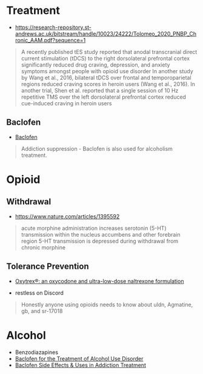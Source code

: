 # Treatment
- https://research-repository.st-andrews.ac.uk/bitstream/handle/10023/24222/Tolomeo_2020_PNBP_Chronic_AAM.pdf?sequence=1
> A recently published tES study reported that anodal transcranial direct current stimulation (tDCS) to the right dorsolateral prefrontal cortex significantly reduced drug craving, depression, and anxiety symptoms amongst people with opioid use disorder
> In another study by Wang et al., 2016, bilateral tDCS over frontal and temporoparietal regions reduced craving scores in heroin users (Wang et al., 2016). 
> In another trial, Shen et al. reported that a single session of 10 Hz repetitive TMS over the left dorsolateral prefrontal cortex reduced cue-induced craving in heroin users

## Baclofen
- [Baclofen](https://psychonautwiki.org/wiki/Baclofen)
> Addiction suppression - Baclofen is also used for alcoholism treatment.

# Opioid
## Withdrawal
- https://www.nature.com/articles/1395592
> acute morphine administration increases serotonin (5-HT) transmission within the nucleus accumbens and other forebrain region
> 5-HT transmission is depressed during withdrawal from chronic morphine

## Tolerance Prevention
- [Oxytrex®: an oxycodone and ultra-low-dose naltrexone formulation](https://www.tandfonline.com/doi/abs/10.1517/13543784.16.8.1277)

- restless on Discord
> Honestly anyone using opioids needs to know about uldn, Agmatine, gb, and sr-17018

# Alcohol
- Benzodiazapines
- [Baclofen for the Treatment of Alcohol Use Disorder](https://www.aafp.org/pubs/afp/issues/2023/0500/mbtn-alcohol-use-disorder.html)
- [Baclofen Side Effects & Uses in Addiction Treatment](https://americanaddictioncenters.org/addiction-medications/baclofen)